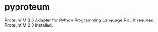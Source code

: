 # pyproteum
ProteumIM 2.0 Adapter for Python Programming Language
P.s.: it requires ProteumIM 2.0 installed.
